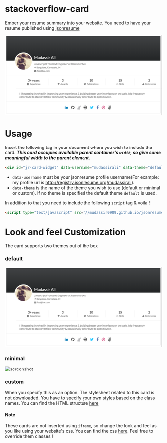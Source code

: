 # stackoverflow-card
Ember your resume summary into your website. You need to have your resume published using [jsonresume](https://jsonresume.org/)

![screenshot](https://raw.githubusercontent.com/mudassir0909/jsonresume-card/master/assets/img/jr-card.png)

# Usage
Insert the following tag in your document where you wish to include the card.
**_This card occupies available parent container's `width`, so give some meaningful width to the parent element._**
```html
<div id="jr-card-widget" data-username="mudassirali" data-theme="default"></div>
```

* `data-username` must be your jsonresume profile username(For example: my profile url is http://registry.jsonresume.org/mudassirali).
* `data-theme` is the name of the theme you wish to use (default or minimal or custom). If no theme is specified the default theme `default` is used.

In addition to that you need to include the following `script` tag & voila !
```html
<script type="text/javascript" src="//mudassir0909.github.io/jsonresume-card/dist/1.0.0/jr-card-widget.min.js"></script>
```

# Look and feel Customization
The card supports two themes out of the box

### default
![Default Theme](https://raw.githubusercontent.com/mudassir0909/jsonresume-card/master/assets/img/jr-card.png)

### minimal
![screenshot](https://raw.githubusercontent.com/mudassir0909/jsonresume-card/master/assets/img/jr-card-theme-minimal.png)

### custom
When you specify this as an option. The stylesheet related to this card is not downloaded. You have to specify your own styles based on the class names. You can find the HTML structure [here](https://github.com/mudassir0909/jsonresume-card/blob/master/lib/jr-card-template.dot)


#### Note
These cards are not inserted using `iframe`, so change the look and feel as you like using your website's css. You can find the css [here](https://github.com/mudassir0909/jsonresume-card/blob/master/widget.less). Feel free to override them classes !
